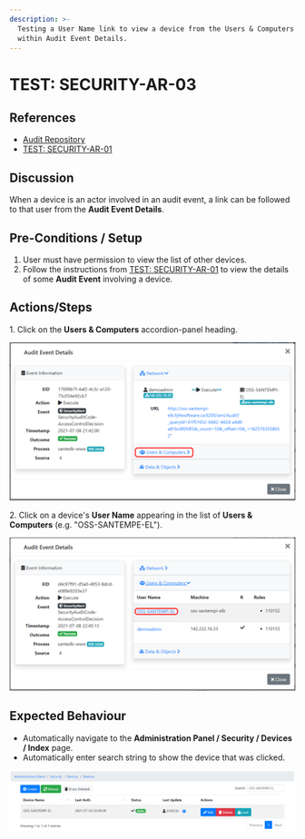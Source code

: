 ```yaml
---
description: >-
  Testing a User Name link to view a device from the Users & Computers section
  within Audit Event Details.
---
```


# TEST: SECURITY-AR-03

## References

* [Audit Repository](../../../../../../operations-1/system-administration/security-administration/audit-repository.md)
* [TEST: SECURITY-AR-01](test-security-ar-01.md)

## Discussion

When a device is an actor involved in an audit event, a link can be followed to that user from the **Audit Event Details**.

## Pre-Conditions / Setup

1. User must have permission to view the list of other devices.
2. Follow the instructions from [TEST: SECURITY-AR-01](test-security-ar-01.md) to view the details of some **Audit Event** involving a device.

## Actions/Steps

1\. Click on the **Users & Computers** accordion-panel heading.

![](<../../../../../../.gitbook/assets/image (371).png>)

2\. Click on a device's **User Name** appearing in the list of **Users & Computers** (e.g. "OSS-SANTEMPE-EL").

![](<../../../../../../.gitbook/assets/image (351).png>)

## Expected Behaviour

* Automatically navigate to the **Administration Panel / Security / Devices / Index** page.
* Automatically enter search string to show the device that was clicked.

![](<../../../../../../.gitbook/assets/image (360).png>)
